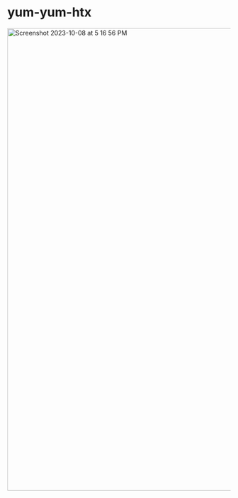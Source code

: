 # yum-yum-htx
<img width="1043" alt="Screenshot 2023-10-08 at 5 16 56 PM" src="https://github.com/Joseph-WhiteSWE/yum-yum-htx/assets/122577026/11fbd4fa-9d88-470b-8ff7-24ff7f43ebf0">
